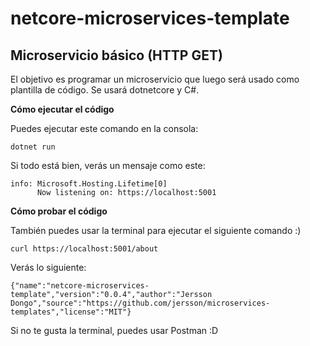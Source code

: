 # netcore-microservices-template
Microservicio básico (HTTP GET)
---
El objetivo es programar un microservicio que luego será usado como plantilla de código. Se usará dotnetcore y C#.

**Cómo ejecutar el código** </br>

Puedes ejecutar este comando en la consola:
```
dotnet run
```
Si todo está bien, verás un mensaje como este:
```
info: Microsoft.Hosting.Lifetime[0]
      Now listening on: https://localhost:5001
```

**Cómo probar el código** </br>

También puedes usar la terminal para ejecutar el siguiente comando :)

```
curl https://localhost:5001/about
```

Verás lo siguiente:
```
{"name":"netcore-microservices-template","version":"0.0.4","author":"Jersson Dongo","source":"https://github.com/jersson/microservices-templates","license":"MIT"}
```

Si no te gusta la terminal, puedes usar Postman :D